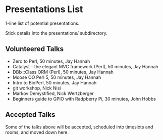 Presentations List
==================

1-line list of potential presentations.

Stick details into the presentations/ subdirectory.

Volunteered Talks
-----------------

* Zero to Perl, 50 minutes, Jay Hannah
* Catalyst - the elegant MVC framework (Perl), 50 minutes, Jay Hannah
* DBIx::Class ORM (Perl), 50 minutes, Jay Hannah
* Moose OO Perl 5, 50 minutes, Jay Hannah
* Intro to BioPerl, 50 minutes, Jay Hannah
* git workshop, Nick Nisi
* Markov Demystified, Nick Wertzberger
* Beginners guide to GPIO with Radpberry Pi, 30 minutes, John Hobbs

Accepted Talks
--------------

Some of the talks above will be accepted, scheduled into timeslots and rooms, and moved down here.



